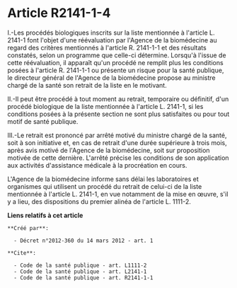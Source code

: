 # Article R2141-1-4

I.-Les procédés biologiques inscrits sur la liste mentionnée à l'article L. 2141-1 font l'objet d'une réévaluation par
l'Agence de la biomédecine au regard des critères mentionnés à l'article R. 2141-1-1 et des résultats constatés, selon un
programme que celle-ci détermine. Lorsqu'à l'issue de cette réévaluation, il apparaît qu'un procédé ne remplit plus les
conditions posées à l'article R. 2141-1-1 ou présente un risque pour la santé publique, le directeur général de l'Agence de
la biomédecine propose au ministre chargé de la santé son retrait de la liste en le motivant. 

II.-Il peut être procédé à tout moment au retrait, temporaire ou définitif, d'un procédé biologique de la liste mentionnée à
l'article L. 2141-1, si les conditions posées à la présente section ne sont plus satisfaites ou pour tout motif de santé
publique. 

III.-Le retrait est prononcé par arrêté motivé du ministre chargé de la santé, soit à son initiative et, en cas de retrait
d'une durée supérieure à trois mois, après avis motivé de l'Agence de la biomédecine, soit sur proposition motivée de cette
dernière. L'arrêté précise les conditions de son application aux activités d'assistance médicale à la procréation en cours. 

L'Agence de la biomédecine informe sans délai les laboratoires et organismes qui utilisent un procédé du retrait de celui-ci
de la liste mentionnée à l'article L. 2141-1, en vue notamment de la mise en œuvre, s'il y a lieu, des dispositions du
premier alinéa de l'article L. 1111-2.

**Liens relatifs à cet article**

	**Créé par**:

	  - Décret n°2012-360 du 14 mars 2012 - art. 1

	**Cite**:

	  - Code de la santé publique - art. L1111-2
	  - Code de la santé publique - art. L2141-1
	  - Code de la santé publique - art. R2141-1-1
